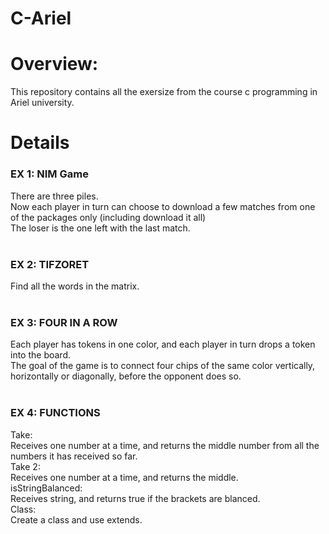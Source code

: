 # C-Ariel

# Overview:
This repository contains all the exersize from the course c programming in Ariel university. <br /> 

# Details
 ### EX 1: NIM Game <br /> 
There are three piles.<br />
Now each player in turn can choose to download a few matches from one of the packages only (including download it all)<br />
The loser is the one left with the last match.<br />
<br />
 ### EX 2: TIFZORET <br /> 
Find all the words in the matrix. <br />
<br />
 ### EX 3: FOUR IN A ROW <br /> 
Each player has tokens in one color, and each player in turn drops a token into the board.<br />
The goal of the game is to connect four chips of the same color vertically, horizontally or diagonally, before the opponent does so. <br />
 <br />
 ### EX 4: FUNCTIONS <br /> 
Take:<br />
Receives one number at a time, and returns the middle number from all the numbers it has received so far.<br />
Take 2:<br />
Receives one number at a time, and returns the middle.<br />
isStringBalanced:<br />
Receives string, and returns true if the brackets are blanced.<br />
Class:<br />
Create a class and use extends.
 

